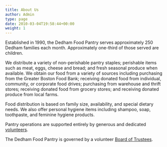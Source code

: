 ```yaml
---
title: About Us
author: Admin
type: page
date: 2010-03-04T19:58:44+00:00
weight: 1
---
```

Established in 1990, the Dedham Food Pantry serves approximately 250 Dedham families each month. Approximately one-third of those served are children.

We distribute a variety of non-perishable pantry staples; perishable items such as meat, eggs, cheese and bread; and fresh seasonal produce when available. We obtain our food from a variety of sources including purchasing from the Greater Boston Food Bank; receiving donated food from individual, community, or corporate food drives; purchasing from warehouse and thrift stores; receiving donated food from grocery stores; and receiving donated produce from local farms.

Food distribution is based on family size, availability, and special dietary needs. We also offer personal hygiene items including shampoo, soap, toothpaste, and feminine hygiene products.

Pantry operations are supported entirely by generous and dedicated [volunteers][1].

The Dedham Food Pantry is governed by a volunteer [Board of Trustees][2].

 [1]: /volunteer/
 [2]: /board-of-trustees/
